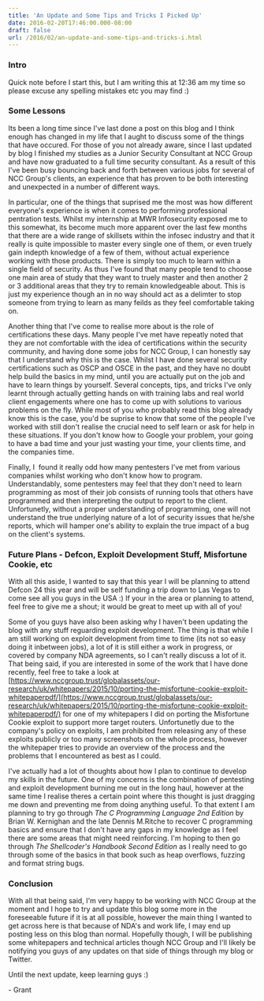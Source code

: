 ```yaml
---
title: 'An Update and Some Tips and Tricks I Picked Up'
date: 2016-02-20T17:46:00.000-08:00
draft: false
url: /2016/02/an-update-and-some-tips-and-tricks-i.html
---
```


### Intro

Quick note before I start this, but I am writing this at 12:36 am my time so please excuse any spelling mistakes etc you may find :)


### Some Lessons

Its been a long time since I've last done a post on this blog and I think enough has changed in my life that I aught to discuss some of the things that have occured. For those of you not already aware, since I last updated by blog I finished my studies as a Junior Security Consultant at NCC Group and have now graduated to a full time security consultant. As a result of this I've been busy bouncing back and forth between various jobs for several of NCC Group's clients, an experience that has proven to be both interesting and unexpected in a number of different ways.

In particular, one of the things that suprised me the most was how different everyone's experience is when it comes to performing professional pentration tests. Whilst my internship at MWR Infosecurity exposed me to this somewhat, its become much more apparent over the last few months that there are a wide range of skillsets within the infosec industry and that it really is quite impossible to master every single one of them, or even truely gain indepth knowledge of a few of them, without actual experience working with those products. There is simply too much to learn within a single field of security. As thus I've found that many people tend to choose one main area of study that they want to truely master and then another 2 or 3 additional areas that they try to remain knowledgeable about. This is just my experience though an in no way should act as a delimter to stop someone from trying to learn as many feilds as they feel comfortable taking on.

Another thing that I've come to realise more about is the role of certifications these days. Many people I've met have repeatly noted that they are not comfortable with the idea of certifications within the security community, and having done some jobs for NCC Group, I can honestly say that I understand why this is the case. Whilst I have done several security certifications such as OSCP and OSCE in the past, and they have no doubt help build the basics in my mind, until you are actually put on the job and have to learn things by yourself. Several concepts, tips, and tricks I've only learnt through actually getting hands on with training labs and real world client engagements where one has to come up with solutions to various problems on the fly. While most of you who probably read this blog already know this is the case, you'd be suprise to know that some of the people I've worked with still don't realise the crucial need to self learn or ask for help in these situations. If you don't know how to Google your problem, your going to have a bad time and your just wasting your time, your clients time, and the companies time.

Finally, I  found it really odd how many pentesters I've met from various companies whilst working who don't know how to program. Understandably, some pentesters may feel that they don't need to learn programming as most of their job consists of running tools that others have programmed and then interpreting the output to report to the client. Unfortunetly, without a proper understanding of programming, one will not understand the true underlying nature of a lot of security issues that he/she reports, which will hamper one's ability to explain the true impact of a bug on the client's systems.


### Future Plans - Defcon, Exploit Development Stuff, Misfortune Cookie, etc

With all this aside, I wanted to say that this year I will be planning to attend Defcon 24 this year and will be self funding a trip down to Las Vegas to come see all you guys in the USA :) If your in the area or planning to attend, feel free to give me a shout; it would be great to meet up with all of you!

Some of you guys have also been asking why I haven't been updating the blog with any stuff reguarding exploit development. The thing is that while I am still working on exploit development from time to time (its not so easy doing it inbetween jobs), a lot of it is still either a work in progress, or covered by company NDA agreements, so I can't really discuss a lot of it. That being said, if you are interested in some of the work that I have done recently, feel free to take a look at [https://www.nccgroup.trust/globalassets/our-research/uk/whitepapers/2015/10/porting-the-misfortune-cookie-exploit-whitepaperpdf/](https://www.nccgroup.trust/globalassets/our-research/uk/whitepapers/2015/10/porting-the-misfortune-cookie-exploit-whitepaperpdf/) for one of my whitepapers I did on porting the Misfortune Cookie exploit to support more target routers. Unfortunetly due to the company's policy on exploits, I am prohibited from releasing any of these exploits publicly or too many screenshots on the whole process, however the whitepaper tries to provide an overview of the process and the problems that I encountered as best as I could.

I've actually had a lot of thoughts about how I plan to continue to develop my skills in the future. One of my concerns is the combination of pentesting and exploit development burning me out in the long haul, however at the same time I realise theres a certain point where this thought is just dragging me down and preventing me from doing anything useful. To that extent I am planning to try go through _The C Programming Language_ _2nd Edition_ by Brian W. Kernighan and the late Dennis M.Ritche to recover C programming basics and ensure that I don't have any gaps in my knowledge as I feel there are some areas that might need reinforcing. I'm hoping to then go through _The Shellcoder's Handbook Second Edition_ as I really need to go through some of the basics in that book such as heap overflows, fuzzing and format string bugs.


### Conclusion

With all that being said, I'm very happy to be working with NCC Group at the moment and I hope to try and update this blog some more in the foreseeable future if it is at all possible, however the main thing I wanted to get across here is that because of NDA's and work life, I may end up posting less on this blog than normal. Hopefully though, I will be publishing some whitepapers and technical articles though NCC Group and I'll likely be notifying you guys of any updates on that side of things through my blog or Twitter.

Until the next update, keep learning guys :)

\- Grant